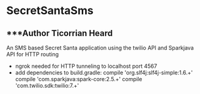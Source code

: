 # SecretSantaSms

***Author Ticorrian Heard
-------------------------

An SMS based Secret Santa application using the twilio API and Sparkjava API for HTTP routing

- ngrok needed for HTTP tunneling to localhost port 4567
- add dependencies to build.gradle:
    compile 'org.slf4j:slf4j-simple:1.6.+'
    compile 'com.sparkjava:spark-core:2.5.+'
    compile 'com.twilio.sdk:twilio:7.+'
